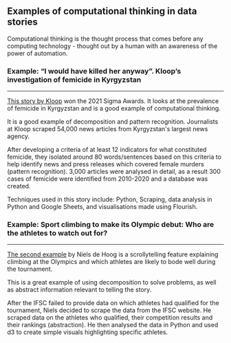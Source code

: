 ## Examples of computational thinking in data stories 
Computational thinking is the thought process that comes before any computing technology - thought out by a human with an awareness of the power of automation. 

### Example: “I would have killed her anyway”. Kloop’s investigation of femicide in Kyrgyzstan
---
[This story by Kloop](https://kloop.kg/blog/2021/01/28/femicide-in-kyrgyzstan/) won the 2021 Sigma Awards. It looks at the prevalence of femicide in Kyrgyzstan and is a good example of computational thinking.

It is a good example of decomposition and pattern recognition. Journalists at Kloop scraped 54,000 news articles from Kyrgyzstan's largest news agency. 

After developing a criteria of at least 12 indicators for what constituted femicide, they isolated around 80 words/sentences based on this criteria to help identify news and press releases which covered female murders (pattern recognition). 3,000 articles were analysed in detail, as a result 300 cases of femicide were identified from 2010-2020 and a database was created. 

Techniques used in this story include: Python, Scraping, data analysis in Python and Google Sheets, and visualisations made using Flourish. 

### Example: Sport climbing to make its Olympic debut: Who are the athletes to watch out for?
---
[The second example](https://www.thatfigures.org/interactive/climbing-olympics-2021/) by Niels de Hoog is a scrollytelling feature explaining climbing at the Olympics and which athletes are likely to bode well during the tournament.   

This is a great example of using decomposition to solve problems, as well as abstract information relevant to telling the story. 

After the IFSC failed to provide data on which athletes had qualified for the tournament, Niels decided to scrape the data from the IFSC website. He scraped data on the athletes who qualified, their competition results and their rankings (abstraction). He then analysed the data in Python and used d3 to create simple visuals highlighting specific athletes. 


